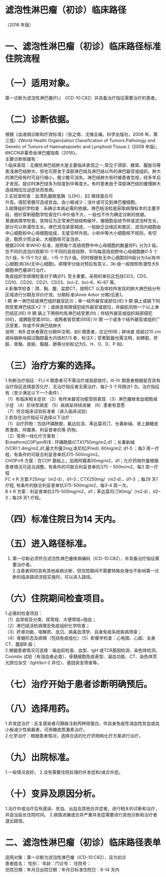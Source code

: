 # 滤泡性淋巴瘤（初诊）临床路径  
（2016 年版）  
# 一、滤泡性淋巴瘤（初诊）临床路径标准住院流程  
# （一）适用对象。  
第一诊断为滤泡性淋巴瘤(FL) （ICD-10:C82）并具备治疗指征需要治疗的患者。  
# （二）诊断依据。  
根据《血液病诊断和疗效标准》（张之南、沈悌主编，科学出版社，2008 年，第三版）《World Health Organization Classification of Tumors.Pathology and Genetic of  Tumors of Haematopoietic and Lymphoid Tissue.》(2008 年版)，《NCCN非霍奇金淋巴瘤指南（2016》。  
主要诊断依据有：  
1.临床表现：无痛性淋巴结肿大是主要临床表现之一,常见于颈部、腋窝、腹股沟等表浅淋巴结肿大，但也可原发于深部淋巴结及淋巴结以外的淋巴器官或组织。肿大的淋巴结有时可自行缩小，极少数可消失。淋巴结肿大有时被患者忽视，经多年后才发现。就诊时淋巴结多为轻度到中等度大。有时患者由于深部淋巴结的缓慢肿大造成相应压迫症状而发病。  
2.实验室检查：血清乳酸脱氢酶（LDH）、β2 微球蛋白可  
升高。侵犯骨髓可造成贫血、血小板减少；涂片或可见到淋巴瘤细胞。  
3.病理组织学检查：系确诊本病必需的依据。淋巴结活检是获取病理标本的主要手段，细针穿刺细胞学检查在FL中价值不大，一般也不作为确定诊断的依据。  
普通病理学检查，其特征为正常淋巴结结构破坏，瘤细胞呈结节样或滤泡样生长，部分可以弥漫性生长。淋巴滤泡紧密相连，一般缺乏边缘区和套区，滤泡内细胞由中心细胞和中心母细胞组成，无星空样外观。小和中等大小细胞核不规则，有切迹，胞质少而淡染，大细胞核可呈泡状。  
根据2008 年WHO 标准，按照每个高倍视野中中心母细胞的数量将FL 分为3 级。在不同的滤泡内观察10 个不同的高倍视野，平均每高倍视野中心母细胞数0-5 个为1 级，6-15个为2 级，>15 个为3 级。同时根据有无中心细胞将Ⅲ级分为3a(有中心细胞)和3b(无中心细胞)。病理学分级对预后有意义，3b 级一般按照弥漫性大B 细胞淋巴瘤进行治疗。  
免疫组织学病理检查对于确诊FL 至关重要。采用的单抗应包括CD3、CD5、CD10、CD20、CD21、CD23、bcl-2、bcl-6、Ki-67 等。  
4.影像学检查：颈、胸、腹、盆腔CT。按照CT 以及体检所发现的肿大淋巴结分布区域进行分期及评价疗效。分期标准(Anne Arbor 分期)见表1。  
I 期 单一淋巴结或淋巴组织器官区(I)；单一结外器官或部位(IE) II 期 膈上或膈下同侧受累淋巴结区≥2 个；或病变局限侵犯结外器官或部位，并膈肌同侧一个以上淋巴结区(IIE) III 期 膈上下两侧均有淋巴结受累(III)；伴结外器官或组织局部侵犯(IIIE)，或脾脏受累(IIIS)，或两者皆受累(IIISE) IV 期 一个或多个结外器官或组织广泛受累，伴或不伴淋巴结肿大  
说明：有B 症状者需在分期中注明，如II 期患者，应记作IIB；肿块直 径超过10 cm 或纵膈肿块超过胸腔最大内径的1/3 者，标注X；受累脏器也需注明，如脾脏、肝脏、骨骼、皮肤、胸膜、肺等分别标记为S、H、O、D、P 和L  
# （三）治疗方案的选择。  
1.判断治疗指征：FLI-II 期患者可不需治疗或局部放疗。III-IV 期患者根据是否具有治疗指征选择是否化疗，无治疗指征者无需治疗，每2–3 个月随访1 次。治疗指征有（至少满足以下一个条件）：  
（1）有临床相关症状 （2）有终末器官功能受损表现 （3）淋巴瘤继发血细胞减少症 （4）巨块型病变 （5）疾病呈持续进展 （6）患者有意愿  
（7）符合临床试验标准者（进入临床试验）  
2.若存在治疗指征可选择以下治疗：  
（1）治疗药物：包括环磷酰胺、氟达拉滨、苯达莫司汀、长春新碱、肾上腺糖皮质激素、阿霉素、利妥昔单抗等 药物。  
（2）常用一线化疗方案有：  
$\mathrm{C0P\pmR}$ : 环磷酰胺(CTX)750mg/m2,d1 ；长春新碱 (VCR):1.4mg/m2,d1,最大剂量2mg;泼尼松(Pred):  60mg/m2,  d1-5 ；每3 周一疗程，有条件的可联合利妥昔单抗375-500mg/m2。  
CHOP±R 方案：在COP 基础上，加用阿霉素$50\mathrm{{mg/m2}}$，d1；化疗药物剂量根据患者情况可适当调整。有条件的可联合利妥昔单抗$375{-}500\mathrm{m}/\mathrm{m}2$，每3 周一疗程  
$\mathrm{FC}{\pm}\mathrm{R}$ 方案:F25mg/（m2·d），d1–3；CTX250mg/（m2·d），d1–3 ；每28 天1 疗程, 有条件的联合利妥昔单抗375-500mg/m2，每3-4 周一次。  
$\mathrm{B}{\pm}\mathrm{R}$ 方案：利妥昔单抗375-500mg/m2，d1；苯达莫司汀90mg/（m2·d），d2–3；每28 天1 疗程。  
# （四）标准住院日为14 天内。  
# （五）进入路径标准。  
1. 第一诊断必须符合滤泡性淋巴瘤疾病编码（ICD-10:C82），并具备治疗指征需要治疗者。  
2.当患者同时具有其他疾病诊断，但住院期间不需要特殊处理也不影响第一诊断的临床路径流程实施时，可以进入路径。  
# （六）住院期间检查项目。  
1.必需的检查项目：  
（1）血常规及分类、尿常规、大便常规$+$隐血；  
（2）淋巴结活检病理及免疫组织化学检查；  
（3）肝肾功能、电解质、血沉、病毒血清学、自身免疫系统疾病筛查；  
（4）骨髓形态及病理（包括免疫组化）（5）影像学检查：心电图、心超、全身CT、腹部B 超；  
2.根据患者情况可选择：输血前检查、血型、IgH 或TCR基因检测、染色体检测、Coombs 试验（有溶血者必查）、骨髓细胞免疫表型、凝血功能、CT、染色体荧光原位杂交（IgH/bcl-2 异位）、基因突变筛查等。  
# （七）治疗开始于患者诊断明确预后。  
# （八）选择用药。  
1.并发症治疗：反复感染者可静脉注射丙种球蛋白，伴自身免疫性溶血性贫血或血小板减少性紫癜者，可用糖皮质激素治疗。  
2.化学治疗：根据患者情况，选择合适的化疗药物和化疗方案进行治疗。  
# （九）出院标准。  
1.一般情况良好。 2.没有需要住院处理的并发症和/或合并症。  
# （十）变异及原因分析。  
1.治疗中或治疗后有感染、贫血、出血及其他合并症者，进行相关的诊断和治疗，并适当延长住院时间。 2.病情进展或合并严重并发症需要进行其他诊断和治疗者退出路径。  
# 二、滤泡性淋巴瘤（初诊）临床路径表单  
适用对象：第一诊断为滤泡性淋巴瘤（ICD-10:C82），且为初诊  
患者姓名：   性别： 年龄：门诊号：  住院号：  
住院日期：年月日出院日期：年月日标准住院日：8-14 天内  
